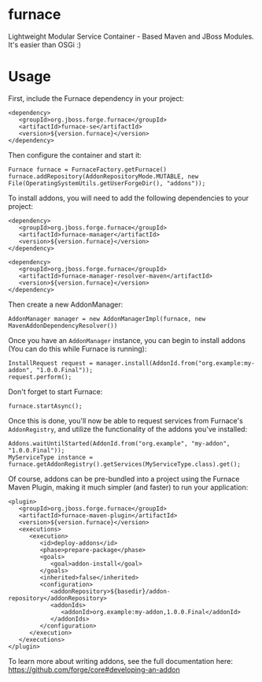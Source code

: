 furnace
=======

Lightweight Modular Service Container - Based Maven and JBoss Modules. It's easier than OSGi :)

Usage
=====

First, include the Furnace dependency in your project:

    <dependency>
       <groupId>org.jboss.forge.furnace</groupId>
       <artifactId>furnace-se</artifactId>
       <version>${version.furnace}</version>
    </dependency>

Then configure the container and start it:

    Furnace furnace = FurnaceFactory.getFurnace()
    furnace.addRepository(AddonRepositoryMode.MUTABLE, new File(OperatingSystemUtils.getUserForgeDir(), "addons"));
    
To install addons, you will need to add the following dependencies to your project:

 
    <dependency>
       <groupId>org.jboss.forge.furnace</groupId>
       <artifactId>furnace-manager</artifactId>
       <version>${version.furnace}</version>
    </dependency>

    <dependency>
       <groupId>org.jboss.forge.furnace</groupId>
       <artifactId>furnace-manager-resolver-maven</artifactId>
       <version>${version.furnace}</version>
    </dependency>
    
Then create a new AddonManager:

    AddonManager manager = new AddonManagerImpl(furnace, new MavenAddonDependencyResolver())
    
Once you have an `AddonManager` instance, you can begin to install addons (You can do this while Furnace is running):
    
    InstallRequest request = manager.install(AddonId.from("org.example:my-addon", "1.0.0.Final"));
    request.perform();
    
Don't forget to start Furnace:

    furnace.startAsync();
    
Once this is done, you'll now be able to request services from Furnace's `AddonRegistry`, and utilize the functionality of the addons you've installed:

    Addons.waitUntilStarted(AddonId.from("org.example", "my-addon", "1.0.0.Final"));
    MyServiceType instance = furnace.getAddonRegistry().getServices(MyServiceType.class).get();

Of course, addons can be pre-bundled into a project using the Furnace Maven Plugin, making it much simpler (and faster) to run your application:

    <plugin>
       <groupId>org.jboss.forge.furnace</groupId>
       <artifactId>furnace-maven-plugin</artifactId>
       <version>${version.furnace}</version>
       <executions>
          <execution>
             <id>deploy-addons</id>
             <phase>prepare-package</phase>
             <goals>
                <goal>addon-install</goal>
             </goals>
             <inherited>false</inherited>
             <configuration>
                <addonRepository>${basedir}/addon-repository</addonRepository>
                <addonIds>
                   <addonId>org.example:my-addon,1.0.0.Final</addonId>
                </addonIds>
             </configuration>
          </execution>
       </executions>
    </plugin>
    
To learn more about writing addons, see the full documentation here: https://github.com/forge/core#developing-an-addon
